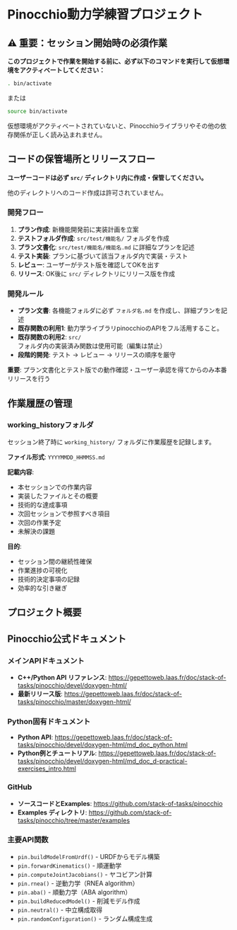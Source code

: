 # Pinocchio動力学練習プロジェクト

## ⚠️ 重要：セッション開始時の必須作業

**このプロジェクトで作業を開始する前に、必ず以下のコマンドを実行して仮想環境をアクティベートしてください：**

```bash
. bin/activate
```

または

```bash
source bin/activate
```

仮想環境がアクティベートされていないと、Pinocchioライブラリやその他の依存関係が正しく読み込まれません。

## コードの保管場所とリリースフロー

**ユーザーコードは必ず `src/` ディレクトリ内に作成・保管してください。**

他のディレクトリへのコード作成は許可されていません。

### 開発フロー
1. **プラン作成**: 新機能開発前に実装計画を立案
2. **テストフォルダ作成**: `src/test/機能名/` フォルダを作成
3. **プラン文書化**: `src/test/機能名/機能名.md` に詳細なプランを記述
4. **テスト実装**: プランに基づいて該当フォルダ内で実装・テスト
5. **レビュー**: ユーザーがテスト版を確認してOKを出す
6. **リリース**: OK後に `src/` ディレクトリにリリース版を作成

### 開発ルール
- **プラン文書**: 各機能フォルダに必ず `フォルダ名.md` を作成し、詳細プランを記述
- **既存関数の利用1**: 動力学ライブラリpinocchioのAPIをフル活用すること。
- **既存関数の利用2**: `src/` フォルダ内の実装済み関数は使用可能（編集は禁止）
- **段階的開発**: テスト → レビュー → リリースの順序を厳守

**重要**: プラン文書化とテスト版での動作確認・ユーザー承認を得てからのみ本番リリースを行う

## 作業履歴の管理

### working_historyフォルダ
セッション終了時に `working_history/` フォルダに作業履歴を記録します。

**ファイル形式**: `YYYYMMDD_HHMMSS.md`

**記載内容**:
- 本セッションでの作業内容
- 実装したファイルとその概要
- 技術的な達成事項
- 次回セッションで参照すべき項目
- 次回の作業予定
- 未解決の課題

**目的**:
- セッション間の継続性確保
- 作業進捗の可視化
- 技術的決定事項の記録
- 効率的な引き継ぎ

## プロジェクト概要



## Pinocchio公式ドキュメント

### メインAPIドキュメント
- **C++/Python API リファレンス**: https://gepettoweb.laas.fr/doc/stack-of-tasks/pinocchio/devel/doxygen-html/
- **最新リリース版**: https://gepettoweb.laas.fr/doc/stack-of-tasks/pinocchio/master/doxygen-html/

### Python固有ドキュメント
- **Python API**: https://gepettoweb.laas.fr/doc/stack-of-tasks/pinocchio/devel/doxygen-html/md_doc_python.html
- **Python例とチュートリアル**: https://gepettoweb.laas.fr/doc/stack-of-tasks/pinocchio/devel/doxygen-html/md_doc_d-practical-exercises_intro.html

### GitHub
- **ソースコードとExamples**: https://github.com/stack-of-tasks/pinocchio
- **Examples ディレクトリ**: https://github.com/stack-of-tasks/pinocchio/tree/master/examples

### 主要API関数
- `pin.buildModelFromUrdf()` - URDFからモデル構築
- `pin.forwardKinematics()` - 順運動学
- `pin.computeJointJacobians()` - ヤコビアン計算
- `pin.rnea()` - 逆動力学（RNEA algorithm）
- `pin.aba()` - 順動力学（ABA algorithm）
- `pin.buildReducedModel()` - 削減モデル作成
- `pin.neutral()` - 中立構成取得
- `pin.randomConfiguration()` - ランダム構成生成